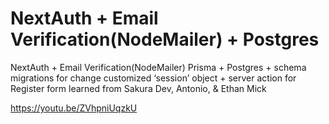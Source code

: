 # NextAuth + Email Verification(NodeMailer) + Postgres

NextAuth + Email Verification(NodeMailer)
Prisma + Postgres + schema migrations for change
customized ‘session’ object + server action for Register form
learned from Sakura Dev, Antonio, & Ethan Mick

https://youtu.be/ZVhpniUqzkU
